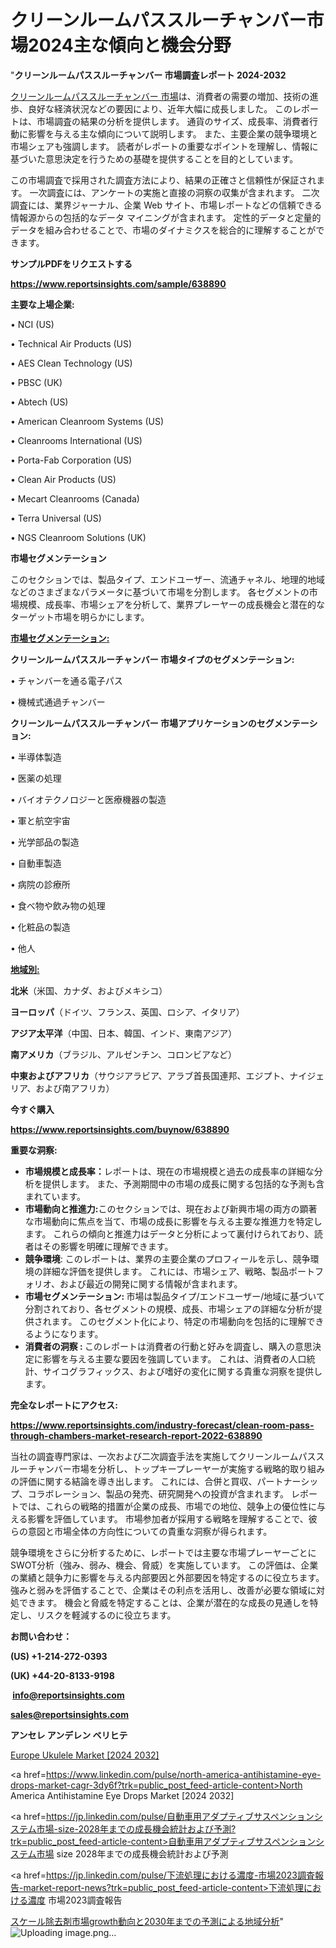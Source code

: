 # クリーンルームパススルーチャンバー市場2024主な傾向と機会分野

"<strong>クリーンルームパススルーチャンバー 市場調査レポート 2024-2032</strong>

<a href=https://www.reportsinsights.com/sample/638890>クリーンルームパススルーチャンバー 市場</a>は、消費者の需要の増加、技術の進歩、良好な経済状況などの要因により、近年大幅に成長しました。 このレポートは、市場調査の結果の分析を提供します。 通貨のサイズ、成長率、消費者行動に影響を与える主な傾向について説明します。 また、主要企業の競争環境と市場シェアも強調します。 読者がレポートの重要なポイントを理解し、情報に基づいた意思決定を行うための基礎を提供することを目的としています。

この市場調査で採用された調査方法により、結果の正確さと信頼性が保証されます。 一次調査には、アンケートの実施と直接の洞察の収集が含まれます。 二次調査には、業界ジャーナル、企業 Web サイト、市場レポートなどの信頼できる情報源からの包括的なデータ マイニングが含まれます。 定性的データと定量的データを組み合わせることで、市場のダイナミクスを総合的に理解することができます。

<strong><b>サンプルPDFをリクエストする</b></strong>

<a href=https://www.reportsinsights.com/sample/638890><strong><u>https://www.reportsinsights.com/sample/638890</u></strong></a>

<strong>主要な上場企業:</strong>

• NCI (US)

• Technical Air Products (US)

• AES Clean Technology (US)

• PBSC (UK)

• Abtech (US)

• American Cleanroom Systems (US)

• Cleanrooms International (US)

• Porta-Fab Corporation (US)

• Clean Air Products (US)

• Mecart Cleanrooms (Canada)

• Terra Universal (US)

• NGS Cleanroom Solutions (UK)

<strong>市場セグメンテーション</strong>

このセクションでは、製品タイプ、エンドユーザー、流通チャネル、地理的地域などのさまざまなパラメータに基づいて市場を分割します。 各セグメントの市場規模、成長率、市場シェアを分析して、業界プレーヤーの成長機会と潜在的なターゲット市場を明らかにします。

<strong><u>市場セグメンテーション</u></strong><strong><u>:</u></strong>

<strong>クリーンルームパススルーチャンバー 市場タイプのセグメンテーション:</strong>

• チャンバーを通る電子パス

• 機械式通過チャンバー

<strong>クリーンルームパススルーチャンバー 市場アプリケーションのセグメンテーション:</strong>

• 半導体製造

• 医薬の処理

• バイオテクノロジーと医療機器の製造

• 軍と航空宇宙

• 光学部品の製造

• 自動車製造

• 病院の診療所

• 食べ物や飲み物の処理

• 化粧品の製造

• 他人

<strong><u>地域別</u></strong><strong><u>:</u></strong>

<strong>北米</strong>（米国、カナダ、およびメキシコ）

<strong>ヨーロッパ</strong>（ドイツ、フランス、英国、ロシア、イタリア）

<strong>アジア太平洋</strong>（中国、日本、韓国、インド、東南アジア）

<strong>南アメリカ</strong>（ブラジル、アルゼンチン、コロンビアなど）

<strong>中東およびアフリカ</strong>（サウジアラビア、アラブ首長国連邦、エジプト、ナイジェリア、および南アフリカ）

<strong>今すぐ購入</strong>

<a href=https://www.reportsinsights.com/buynow/638890><strong><u>https://www.reportsinsights.com/buynow/638890</u></strong></a>

<strong>重要な洞察:</strong>
<ul>
  <li><strong>市場規模と成長率：</strong>レポートは、現在の市場規模と過去の成長率の詳細な分析を提供します。 また、予測期間中の市場の成長に関する包括的な予測も含まれています。</li>
  <li><strong>市場動向と推進力:</strong>このセクションでは、現在および新興市場の両方の顕著な市場動向に焦点を当て、市場の成長に影響を与える主要な推進力を特定します。 これらの傾向と推進力はデータと分析によって裏付けられており、読者はその影響を明確に理解できます。</li>
  <li><strong>競争環境</strong>: このレポートは、業界の主要企業のプロフィールを示し、競争環境の詳細な評価を提供します。 これには、市場シェア、戦略、製品ポートフォリオ、および最近の開発に関する情報が含まれます。</li>
  <li><strong>市場セグメンテーション: </strong>市場は製品タイプ/エンドユーザー/地域に基づいて分割されており、各セグメントの規模、成長、市場シェアの詳細な分析が提供されます。 このセグメント化により、特定の市場動向を包括的に理解できるようになります。</li>
  <li><strong>消費者の洞察 : </strong>このレポートは消費者の行動と好みを調査し、購入の意思決定に影響を与える主要な要因を強調しています。 これは、消費者の人口統計、サイコグラフィックス、および嗜好の変化に関する貴重な洞察を提供します。</li>
</ul>
<strong>完全なレポートにアクセス:</strong>

<a href=https://www.reportsinsights.com/industry-forecast/clean-room-pass-through-chambers-market-research-report-2022-638890><strong><u><b>https://www.reportsinsights.com/industry-forecast/clean-room-pass-through-chambers-market-research-report-2022-638890</b></u></strong></a>

当社の調査専門家は、一次および二次調査手法を実施してクリーンルームパススルーチャンバー市場を分析し、トップキープレーヤーが実施する戦略的取り組みの評価に関する結論を導き出します。 これには、合併と買収、パートナーシップ、コラボレーション、製品の発売、研究開発への投資が含まれます。 レポートでは、これらの戦略的措置が企業の成長、市場での地位、競争上の優位性に与える影響を評価しています。 市場参加者が採用する戦略を理解することで、彼らの意図と市場全体の方向性についての貴重な洞察が得られます。

競争環境をさらに分析するために、レポートでは主要な市場プレーヤーごとにSWOT分析（強み、弱み、機会、脅威）を実施しています。 この評価は、企業の業績と競争力に影響を与える内部要因と外部要因を特定するのに役立ちます。 強みと弱みを評価することで、企業はその利点を活用し、改善が必要な領域に対処できます。 機会と脅威を特定することは、企業が潜在的な成長の見通しを特定し、リスクを軽減するのに役立ちます。

<strong>お問い合わせ：</strong>

<strong>(US) +1-214-272-0393</strong>

<strong>(UK) +44-20-8133-9198</strong>

<strong> </strong><a href=info@reportsinsights.com><strong><u>info@reportsinsights.com</u></strong></a>

<a href=sales@reportsinsights.com><strong><u>sales@reportsinsights.com</u></strong></a>

<strong>アンセレ アンデレン ベリヒテ</strong>

<a href=https://www.linkedin.com/pulse/europe-ukulele-market-in-depth-analysis-growth-axgjf/>Europe Ukulele Market [2024 2032]</a>

<a href=https://www.linkedin.com/pulse/north-america-antihistamine-eye-drops-market-cagr-3dy6f?trk=public_post_feed-article-content>North America Antihistamine Eye Drops Market [2024 2032]</a>

<a href=https://jp.linkedin.com/pulse/自動車用アダプティブサスペンションシステム市場-size-2028年までの成長機会統計および予測?trk=public_post_feed-article-content>自動車用アダプティブサスペンションシステム市場 size 2028年までの成長機会統計および予測</a>

<a href=https://jp.linkedin.com/pulse/下流処理における濃度-市場2023調査報告-market-report-news?trk=public_post_feed-article-content>下流処理における濃度 市場2023調査報告</a>

<a href=https://www.linkedin.com/pulse/スケール除去剤市場growth動向と2030年までの予測による地域分析-community-market-research-rsrif/>スケール除去剤市場growth動向と2030年までの予測による地域分析</a>"
![Uploading image.png…]()
